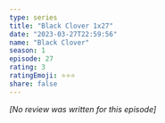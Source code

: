 ```yaml
---
type: series
title: "Black Clover 1x27"
date: "2023-03-27T22:59:56"
name: "Black Clover"
season: 1
episode: 27
rating: 3
ratingEmoji: ⭐️⭐️⭐️
share: false
---
```


*[No review was written for this episode]*
